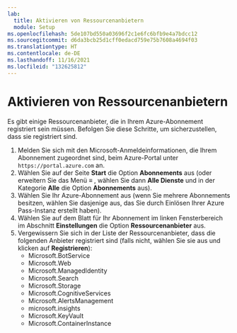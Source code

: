 ```yaml
---
lab:
  title: Aktivieren von Ressourcenanbietern
  module: Setup
ms.openlocfilehash: 5de107bd550a03696f2c1e6fc6bfb9e4a7bdcc12
ms.sourcegitcommit: d6da3bcb25d1cff0edacd759e75b7608a4694f03
ms.translationtype: HT
ms.contentlocale: de-DE
ms.lasthandoff: 11/16/2021
ms.locfileid: "132625812"
---
```

# <a name="enable-resource-providers"></a>Aktivieren von Ressourcenanbietern

Es gibt einige Ressourcenanbieter, die in Ihrem Azure-Abonnement registriert sein müssen. Befolgen Sie diese Schritte, um sicherzustellen, dass sie registriert sind.

1. Melden Sie sich mit den Microsoft-Anmeldeinformationen, die Ihrem Abonnement zugeordnet sind, beim Azure-Portal unter `https://portal.azure.com` an.
2. Wählen Sie auf der Seite **Start** die Option **Abonnements** aus (oder erweitern Sie das Menü **&#8801;** , wählen Sie dann **Alle Dienste** und in der Kategorie **Alle** die Option **Abonnements** aus).
3. Wählen Sie Ihr Azure-Abonnement aus (wenn Sie mehrere Abonnements besitzen, wählen Sie dasjenige aus, das Sie durch Einlösen Ihrer Azure Pass-Instanz erstellt haben).
4. Wählen Sie auf dem Blatt für Ihr Abonnement im linken Fensterbereich im Abschnitt **Einstellungen** die Option **Ressourcenanbieter** aus.
5. Vergewissern Sie sich in der Liste der Ressourcenanbieter, dass die folgenden Anbieter registriert sind (falls nicht, wählen Sie sie aus und klicken auf **Registrieren**):
    - Microsoft.BotService
    - Microsoft.Web
    - Microsoft.ManagedIdentity
    - Microsoft.Search
    - Microsoft.Storage
    - Microsoft.CognitiveServices
    - Microsoft.AlertsManagement
    - microsoft.insights
    - Microsoft.KeyVault
    - Microsoft.ContainerInstance
